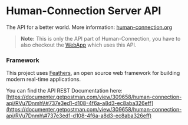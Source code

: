 # Human-Connection Server API

The API for a better world. More information: [human-connection.org](https://human-connection.org)

> **Note:** This is only the API part of Human-Connection, you have to also checkout the [WebApp](https://github.com/Human-Connection/WebApp) which uses this API.

### Framework

This project uses [Feathers](http://feathersjs.com), an open source web framework for building modern real-time applications.<br />

You can find the API REST Documentation here:<br />
[https://documenter.getpostman.com/view/309658/human-connection-api/RVu7Dnmh\\#737e3ed1-d108-4f6a-a8d3-ec8aba326eff](https://documenter.getpostman.com/view/309658/human-connection-api/RVu7Dnmh\#737e3ed1-d108-4f6a-a8d3-ec8aba326eff)
